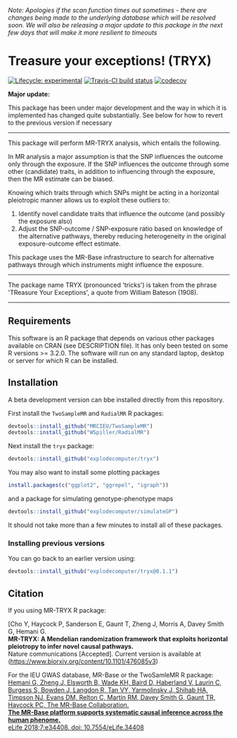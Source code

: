 *Note: Apologies if the scan function times out sometimes - there are changes being made to the underlying database which will be resolved soon. We will also be releasing a major update to this package in the next few days that will make it more resilient to timeouts*


# Treasure your exceptions! (TRYX)

<!-- badges: start -->
[![Lifecycle:
experimental](https://img.shields.io/badge/lifecycle-maturing-blue.svg)](https://www.tidyverse.org/lifecycle/#maturing) [![Travis-CI build status](https://travis-ci.org/explodecomputer/tryx.svg?branch=master)](https://travis-ci.org/explodecomputer/tryx) [![codecov](https://codecov.io/github/explodecomputer/tryx/branch/master/graphs/badge.svg)](https://codecov.io/github/explodecomputer/tryx)

<!-- badges: end -->

**Major update:**

This package has been under major development and the way in which it is implemented has changed quite substantially. See below for how to revert to the previous version if necessary

---

This package will perform MR-TRYX analysis, which entails the following. 

In MR analysis a major assumption is that the SNP influences the outcome only through the exposure. If the SNP influences the outcome through some other (candidate) traits, in addition to influencing through the exposure, then the MR estimate can be biased.

Knowing which traits through which SNPs might be acting in a horizontal pleiotropic manner allows us to exploit these outliers to:

1. Identify novel candidate traits that influence the outcome (and possibly the exposure also)
2. Adjust the SNP-outcome / SNP-exposure ratio based on knowledge of the alternative pathways, thereby reducing heterogeneity in the original exposure-outcome effect estimate.

This package uses the MR-Base infrastructure to search for alternative pathways through which instruments might influence the exposure.

---

The package name TRYX (pronounced 'tricks') is taken from the phrase 'TReasure Your Exceptions', a quote from William Bateson (1908). 

--- 

## Requirements

This software is an R package that depends on various other packages available on CRAN (see DESCRIPTION file). It has only been tested on some R versions >= 3.2.0. The software will run on any standard laptop, desktop or server for which R can be installed.

## Installation

A beta development version can bbe installed directly from this repository.

First install the `TwoSampleMR` and `RadialMR` R packages:

```r
devtools::install_github("MRCIEU/TwoSampleMR")
devtools::install_github("WSpiller/RadialMR")
```

Next install the `tryx` package:

```r
devtools::install_github("explodecomputer/tryx")
```

You may also want to install some plotting packages

```r
install.packages(c("ggplot2", "ggrepel", "igraph"))
```

and a package for simulating genotype-phenotype maps

```r
devtools::install_github("explodecomputer/simulateGP")
```

It should not take more than a few minutes to install all of these packages.

### Installing previous versions

You can go back to an earlier version using:

```r
devtools::install_github("explodecomputer/tryx@0.1.1")
```

## Citation

If you using MR-TRYX R package:

[Cho Y, Haycock P, Sanderson E, Gaunt T, Zheng J, Morris A, Davey Smith G, Hemani G. </br>
**MR-TRYX: A Mendelian randomization framework that exploits horizontal pleiotropy to infer novel causal pathways.** <br/>
Nature communications [Accepted]. Current version is available at (https://www.biorxiv.org/content/10.1101/476085v3)

For the IEU GWAS database, MR-Base or the TwoSamleMR R package:
[Hemani G, Zheng J, Elsworth B, Wade KH, Baird D, Haberland V, Laurin C, Burgess S, Bowden J, Langdon R, Tan VY, Yarmolinsky J, Shihab HA, Timpson NJ, Evans DM, Relton C, Martin RM, Davey Smith G, Gaunt TR, Haycock PC, The MR-Base Collaboration.</br>
**The MR-Base platform supports systematic causal inference across the human phenome.** <br/>
eLife 2018;7:e34408. doi: 10.7554/eLife.34408](https://elifesciences.org/articles/34408)



